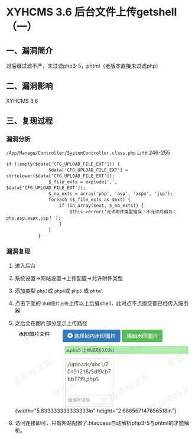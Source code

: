 XYHCMS 3.6 后台文件上传getshell（一）
=====================================

一、漏洞简介
------------

对后缀过滤不严，未过滤php3-5，phtml（老版本直接未过滤php）

二、漏洞影响
------------

XYHCMS 3.6

三、复现过程
------------

### 漏洞分析

`/App/Manage/Controller/SystemController.class.php` Line 246-255

    if (!empty($data['CFG_UPLOAD_FILE_EXT'])) {
                    $data['CFG_UPLOAD_FILE_EXT'] = strtolower($data['CFG_UPLOAD_FILE_EXT']);
                    $_file_exts = explode(',', $data['CFG_UPLOAD_FILE_EXT']);
                    $_no_exts = array('php', 'asp', 'aspx', 'jsp');
                    foreach ($_file_exts as $ext) {
                        if (in_array($ext, $_no_exts)) {
                            $this->error('允许附件类型错误！不允许后缀为：php,asp,aspx,jsp！');
                        }
                    }
                }

### 漏洞复现

1.  进入后台

2.  系统设置-\>网站设置-\>上传配置-\>允许附件类型

3.  添加类型 `php3`或 `php4`或 `php5` 或 `phtml`

4.  点击下面的
    `水印图片上传`上传以上后缀shell，此时点不点提交都已经传入服务器

5.  之后会在图片部分显示上传路径    ![1.png](./.resource/XYHCMS3.6后台文件上传getshell(一)/media/rId26.png){width="5.833333333333333in"
    height="2.686567147856518in"}

6.  访问连接即可，只有网站配置了.htaccess自动解析php3-5与phtml的才能解析。
